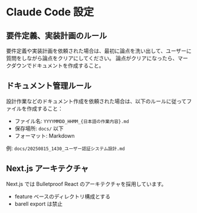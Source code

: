 # Claude Code 設定

## 要件定義、実装計画のルール

要件定義や実装計画を依頼された場合は、最初に論点を洗い出して、ユーザーに質問をしながら論点をクリアにしてください。
論点がクリアになったら、マークダウンでドキュメントを作成すること。

## ドキュメント管理ルール

設計作業などのドキュメント作成を依頼された場合は、以下のルールに従ってファイルを作成すること：

- ファイル名: `YYYYMMDD_HHMM_{日本語の作業内容}.md`
- 保存場所: `docs/` 以下
- フォーマット: Markdown

例: `docs/20250815_1430_ユーザー認証システム設計.md`

## Next.js アーキテクチャ

Next.js では Bulletproof React のアーキテクチャを採用しています。

- feature ベースのディレクトリ構成とする
- barell export は禁止
